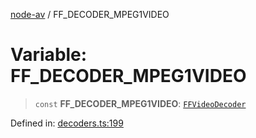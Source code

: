 [node-av](../globals.md) / FF\_DECODER\_MPEG1VIDEO

# Variable: FF\_DECODER\_MPEG1VIDEO

> `const` **FF\_DECODER\_MPEG1VIDEO**: [`FFVideoDecoder`](../type-aliases/FFVideoDecoder.md)

Defined in: [decoders.ts:199](https://github.com/seydx/av/blob/f8631fc881b394300b1479f511d55cf1c370a87f/src/constants/decoders.ts#L199)
